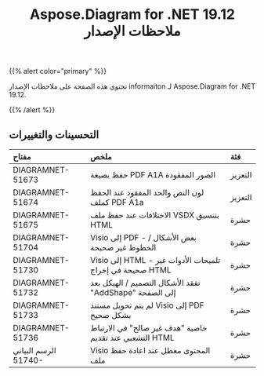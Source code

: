 ﻿---
title: Aspose.Diagram for .NET 19.12 ملاحظات الإصدار
type: docs
weight: 10
url: /ar/net/aspose-diagram-for-net-19-12-release-notes/
---
{{% alert color="primary" %}} 

تحتوي هذه الصفحة على ملاحظات الإصدار informaiton لـ Aspose.Diagram for .NET 19.12.

{{% /alert %}} 
## **التحسينات والتغييرات**

|**مفتاح**|**ملخص**|**فئة**|
|:- |:- |:- |
|DIAGRAMNET-51673|حفظ بصيغة PDF A1A الصور المفقودة|التعزيز|
|DIAGRAMNET-51674|لون النص والحد المفقود عند الحفظ كملف PDF A1a|التعزيز|
|DIAGRAMNET-51675|الاختلافات عند حفظ ملف VSDX بتنسيق HTML|حشرة|
|DIAGRAMNET-51704|Visio إلى PDF - بعض الأشكال / الخطوط غير صحيحة|حشرة|
|DIAGRAMNET-51730|Visio إلى HTML - تلميحات الأدوات غير صحيحة في إخراج HTML|حشرة|
|DIAGRAMNET-51732|تفقد الأشكال التصميم / الهيكل بعد "AddShape" إلى الصفحة|حشرة|
|DIAGRAMNET-51733|لم يتم تحويل مستند Visio إلى PDF بشكل صحيح|حشرة|
|DIAGRAMNET-51736|خاصية "هدف غير صالح" في الارتباط التشعبي عند تقديم HTML|حشرة|
|الرسم البياني 51740-|Visio المحتوى معطل عند اعادة حفظ ملف|حشرة|



